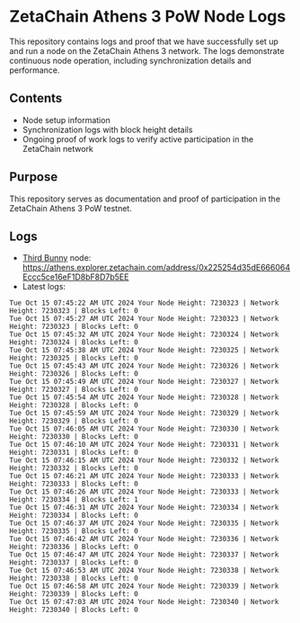 # ZetaChain Athens 3 PoW Node Logs
This repository contains logs and proof that we have successfully set up and run a node on the ZetaChain Athens 3 network. The logs demonstrate continuous node operation, including synchronization details and performance.

## Contents
- Node setup information
- Synchronization logs with block height details
- Ongoing proof of work logs to verify active participation in the ZetaChain network

## Purpose
This repository serves as documentation and proof of participation in the ZetaChain Athens 3 PoW testnet.

## Logs

- [Third Bunny](https://thirdbunny.xyz/) node: https://athens.explorer.zetachain.com/address/0x225254d35dE666064Eccc5ce16eF1D8bF8D7b5EE
- Latest logs:
```
Tue Oct 15 07:45:22 AM UTC 2024 Your Node Height: 7230323 | Network Height: 7230323 | Blocks Left: 0
Tue Oct 15 07:45:27 AM UTC 2024 Your Node Height: 7230323 | Network Height: 7230323 | Blocks Left: 0
Tue Oct 15 07:45:32 AM UTC 2024 Your Node Height: 7230324 | Network Height: 7230324 | Blocks Left: 0
Tue Oct 15 07:45:38 AM UTC 2024 Your Node Height: 7230325 | Network Height: 7230325 | Blocks Left: 0
Tue Oct 15 07:45:43 AM UTC 2024 Your Node Height: 7230326 | Network Height: 7230326 | Blocks Left: 0
Tue Oct 15 07:45:49 AM UTC 2024 Your Node Height: 7230327 | Network Height: 7230327 | Blocks Left: 0
Tue Oct 15 07:45:54 AM UTC 2024 Your Node Height: 7230328 | Network Height: 7230328 | Blocks Left: 0
Tue Oct 15 07:45:59 AM UTC 2024 Your Node Height: 7230329 | Network Height: 7230329 | Blocks Left: 0
Tue Oct 15 07:46:05 AM UTC 2024 Your Node Height: 7230330 | Network Height: 7230330 | Blocks Left: 0
Tue Oct 15 07:46:10 AM UTC 2024 Your Node Height: 7230331 | Network Height: 7230331 | Blocks Left: 0
Tue Oct 15 07:46:15 AM UTC 2024 Your Node Height: 7230332 | Network Height: 7230332 | Blocks Left: 0
Tue Oct 15 07:46:21 AM UTC 2024 Your Node Height: 7230333 | Network Height: 7230333 | Blocks Left: 0
Tue Oct 15 07:46:26 AM UTC 2024 Your Node Height: 7230333 | Network Height: 7230334 | Blocks Left: 1
Tue Oct 15 07:46:31 AM UTC 2024 Your Node Height: 7230334 | Network Height: 7230334 | Blocks Left: 0
Tue Oct 15 07:46:37 AM UTC 2024 Your Node Height: 7230335 | Network Height: 7230335 | Blocks Left: 0
Tue Oct 15 07:46:42 AM UTC 2024 Your Node Height: 7230336 | Network Height: 7230336 | Blocks Left: 0
Tue Oct 15 07:46:47 AM UTC 2024 Your Node Height: 7230337 | Network Height: 7230337 | Blocks Left: 0
Tue Oct 15 07:46:53 AM UTC 2024 Your Node Height: 7230338 | Network Height: 7230338 | Blocks Left: 0
Tue Oct 15 07:46:58 AM UTC 2024 Your Node Height: 7230339 | Network Height: 7230339 | Blocks Left: 0
Tue Oct 15 07:47:03 AM UTC 2024 Your Node Height: 7230340 | Network Height: 7230340 | Blocks Left: 0
```
